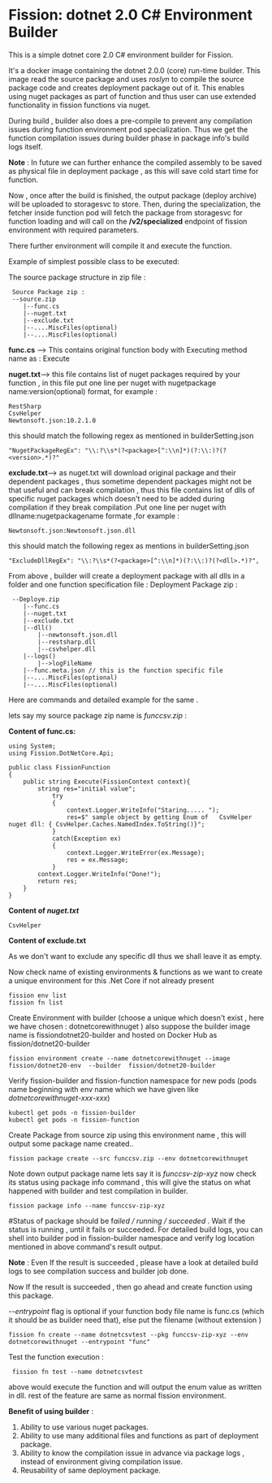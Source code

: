 # Fission: dotnet 2.0 C# Environment Builder

This is a simple dotnet core 2.0 C# environment builder for Fission.

It's a docker image containing the dotnet 2.0.0 (core) run-time builder. This image read the source package and uses 
*roslyn* to compile the source package code and creates deployment package out of it.
This enables using nuget packages as part of function and thus user can use extended functionality in fission functions via nuget.

During build , builder also does a pre-compile to prevent any compilation issues during function environment pod specialization.
Thus we get the function compilation issues during builder phase in package info's build logs itself.

**Note** : In future we can further enhance the compiled assembly to be saved as physical file in deployment package , 
as this will save cold start time for function. 

Now , once after the build is finished, the output package (deploy archive) will be uploaded to storagesvc to store.
Then, during the specialization, the fetcher inside function pod will fetch the package from storagesvc for function loading
 and will call on the  **/v2/specialized** endpoint of fission environment with required parameters.

There further environment will compile it and execute the function.


Example of simplest possible class to be executed:

The source package structure in zip file :

```
 Source Package zip :
 --source.zip
	|--func.cs
	|--nuget.txt
	|--exclude.txt
	|--....MiscFiles(optional)
	|--....MiscFiles(optional)
```

**func.cs** --> This contains original function body with Executing method name as : Execute

 
**nuget.txt**--> this file contains list of nuget packages required by your function , in this file put one line per nuget with nugetpackage name:version(optional) format, for example :

```
RestSharp
CsvHelper
Newtonsoft.json:10.2.1.0
```


 this should match the following regex as mentioned in builderSetting.json
```
"NugetPackageRegEx": "\\:?\\s*(?<package>[^:\\n]*)(?:\\:)?(?<version>.*)?"
```

  
 **exclude.txt**--> as nuget.txt will download original package and their dependent packages , thus sometime dependent packages might not be
that useful and can break compilation , thus this file contains list of dlls of specific nuget packages which doesn't need to be  added during compilation if  they  break compilation .Put one line per nuget with dllname:nugetpackagename formate ,for example :
 
```
Newtonsoft.json:Newtonsoft.json.dll
```
this should match the following regex as mentions in builderSetting.json


```
"ExcludeDllRegEx": "\\:?\\s*(?<package>[^:\\n]*)(?:\\:)?(?<dll>.*)?",
```
 From above , builder will create a deployment package with all dlls in a folder and one function specification file :
 Deployment Package zip :

```
 --Deploye.zip
	|--func.cs
	|--nuget.txt
	|--exclude.txt
	|--dll()
		|--newtonsoft.json.dll
		|--restsharp.dll
		|--csvhelper.dll
	|--logs()
		|-->logFileName
	|--func.meta.json // this is the function specific file
	|--....MiscFiles(optional)
	|--....MiscFiles(optional)
```
Here are commands and detailed example for the same .

lets say my source package zip name is *funccsv.zip* :

**Content of func.cs:**
```
using System;
using Fission.DotNetCore.Api;

public class FissionFunction 
{
    public string Execute(FissionContext context){
		string res="initial value";
	        try
            {
				context.Logger.WriteInfo("Staring..... ");
				res=$" sample object by getting Enum of   CsvHelper nuget dll: { CsvHelper.Caches.NamedIndex.ToString()}";
            }  
            catch(Exception ex)
            {
				context.Logger.WriteError(ex.Message);
                res = ex.Message;
            }
		context.Logger.WriteInfo("Done!");
		return res;
    }
}
```

**Content of  *nuget.txt***
```
CsvHelper
```
**Content of exclude.txt**

As we don't want to exclude any specific dll thus we shall leave it as empty.

Now check name of existing environments & functions as we want to create a unique environment for this .Net Core if not already present

```
fission env list
fission fn list
 ```
 Create Environment with builder (choose a unique which doesn't exist , here we have chosen : dotnetcorewithnuget  ) 
 also suppose the builder image name is fissiondotnet20-builder and hosted on Docker Hub as fission/dotnet20-builder
 ```
fission environment create --name dotnetcorewithnuget --image fission/dotnet20-env  --builder  fission/dotnet20-builder
 ```
 Verify fission-builder and fission-function namespace for new pods (pods name beginning with env name which we have given like *dotnetcorewithnuget-xxx-xxx*)
 ```
kubectl get pods -n fission-builder
kubectl get pods -n fission-function
 ```
Create Package from source zip using this environment name , this will output some package name created..
 ```
fission package create --src funccsv.zip --env dotnetcorewithnuget
 ```
 Note down output package name lets say it is *funccsv-zip-xyz* now check its status using package info command , this will give the status
 on what happened with builder and test compilation in builder.
 
 ```
fission package info --name funccsv-zip-xyz
```

#Status of package should be f*ailed / running / succeeded* .
 Wait if the status is running , until it fails or succeeded. For detailed build logs, you can shell into builder pod in fission-builder namespace and verify log location mentioned in above command's result output.

**Note** : Even If the result is succeeded , please have a look at detailed build logs to see compilation success and builder job done.

Now If the result is succeeded , then go ahead and create function using this package.

*--entrypoint* flag is optional if your function body file name is func.cs  (which it should be as builder need that), else put the filename (without extension )
 ```
 fission fn create --name dotnetcsvtest --pkg funccsv-zip-xyz --env dotnetcorewithnuget --entrypoint "func"
 ```
Test the function execution :

``` 
 fission fn test --name dotnetcsvtest
```
above would execute the function and will output the enum value as written in dll.
rest of the feature are same as normal fission environment.

**Benefit of using builder** :

1. Ability to use various nuget packages.
2. Ability to use many additional files and functions as part of deployment package.
3. Ability to know the compilation issue in advance via package logs , instead of environment giving compilation issue.
4. Reusability of same deployment package.



